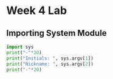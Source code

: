 # Week 4 Lab
## Importing System Module
```python
import sys
print("-"*20)
print("Initials: ", sys.argv[1])
print("Nickname: ", sys.argv[2])
print("-"*20)
```